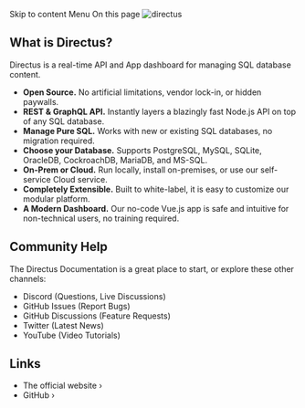 Skip to content
Menu
On this page
![directus](https://user-images.githubusercontent.com/522079/158864859-0fbeae62-9d7a-4619-b35e-f8fa5f68e0c8.png)
## What is Directus? ​
Directus is a real-time API and App dashboard for managing SQL database content.
  * **Open Source.** No artificial limitations, vendor lock-in, or hidden paywalls.
  * **REST & GraphQL API.** Instantly layers a blazingly fast Node.js API on top of any SQL database.
  * **Manage Pure SQL.** Works with new or existing SQL databases, no migration required.
  * **Choose your Database.** Supports PostgreSQL, MySQL, SQLite, OracleDB, CockroachDB, MariaDB, and MS-SQL.
  * **On-Prem or Cloud.** Run locally, install on-premises, or use our self-service Cloud service.
  * **Completely Extensible.** Built to white-label, it is easy to customize our modular platform.
  * **A Modern Dashboard.** Our no-code Vue.js app is safe and intuitive for non-technical users, no training required.


## Community Help ​
The Directus Documentation is a great place to start, or explore these other channels:
  * Discord (Questions, Live Discussions)
  * GitHub Issues (Report Bugs)
  * GitHub Discussions (Feature Requests)
  * Twitter (Latest News)
  * YouTube (Video Tutorials)


## Links ​
  * The official website ›
  * GitHub ›


